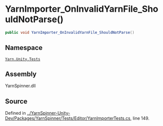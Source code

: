 # YarnImporter\_OnInvalidYarnFile\_ShouldNotParse\(\)

```csharp
public void YarnImporter_OnInvalidYarnFile_ShouldNotParse()
```

## Namespace

[`Yarn.Unity.Tests`](../)

## Assembly

YarnSpinner.dll

## Source

Defined in [../YarnSpinner-Unity-Dev/Packages/YarnSpinner/Tests/Editor/YarnImporterTests.cs](https://github.com/YarnSpinnerTool/YarnSpinner-Unity//blob/develop/Tests/Editor/YarnImporterTests.cs#L149), line 149.

